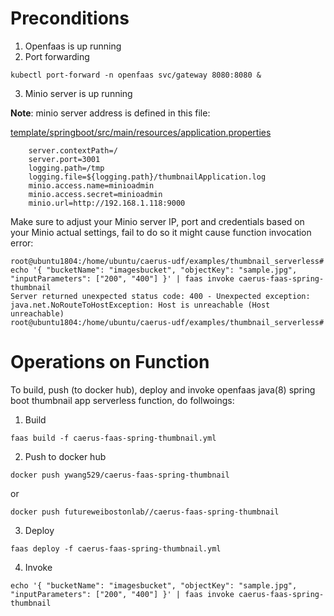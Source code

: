 # Preconditions
1. Openfaas is up running
2. Port forwarding
```
kubectl port-forward -n openfaas svc/gateway 8080:8080 &
```
3. Minio server is up running 

**Note**: minio server address is defined in this file:

[template/springboot/src/main/resources/application.properties](template/springboot/src/main/resources/application.properties)
```
	server.contextPath=/
	server.port=3001
	logging.path=/tmp
	logging.file=${logging.path}/thumbnailApplication.log
	minio.access.name=minioadmin
	minio.access.secret=minioadmin
	minio.url=http://192.168.1.118:9000
```
Make sure to adjust your Minio server IP, port and credentials based on your Minio actual settings, fail to do so it might cause function invocation error: 
```
root@ubuntu1804:/home/ubuntu/caerus-udf/examples/thumbnail_serverless# echo '{ "bucketName": "imagesbucket", "objectKey": "sample.jpg", "inputParameters": ["200", "400"] }' | faas invoke caerus-faas-spring-thumbnail
Server returned unexpected status code: 400 - Unexpected exception: java.net.NoRouteToHostException: Host is unreachable (Host unreachable)
root@ubuntu1804:/home/ubuntu/caerus-udf/examples/thumbnail_serverless#
```




# Operations on Function
To build, push (to docker hub), deploy and invoke openfaas java(8) spring boot thumbnail app serverless function, do follwoings:
1. Build
```
faas build -f caerus-faas-spring-thumbnail.yml
```
2. Push to docker hub
```
docker push ywang529/caerus-faas-spring-thumbnail
```
or
```
docker push futureweibostonlab//caerus-faas-spring-thumbnail
```

3. Deploy
```
faas deploy -f caerus-faas-spring-thumbnail.yml
```
4. Invoke
```
echo '{ "bucketName": "imagesbucket", "objectKey": "sample.jpg", "inputParameters": ["200", "400"] }' | faas invoke caerus-faas-spring-thumbnail
```
